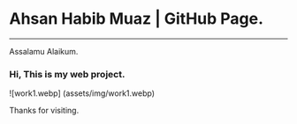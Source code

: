# Ahsan Habib Muaz | GitHub Page.
<hr>

Assalamu Alaikum.
### Hi, This is my web project.

![work1.webp] (assets/img/work1.webp)

Thanks for visiting.
